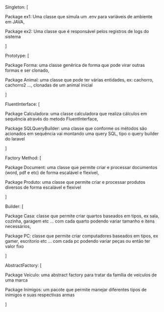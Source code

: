 Singleton: [

  Package ex1: Uma classe que simula um .env para variáveis de ambiente em JAVA,
  
  Package ex2: Uma classe que é responsável pelos registros de logs do sistema
  
]

Prototype: [

  Package Forma: uma classe genêrica de forma que pode virar outras formas e ser clonado,
  
  Package Animal: uma classe que pode ter várias entidades, ex: cachorro, cachorro2 ..., clonadas de um animal inicial
  
]

FluentInterface: [

  Package Calculadora: uma classe calculadora que realiza cálculos em sequência através do metodo FluentInterface,
  
  Package SQLQueryBuilder: uma classe que conforme os métodos são acionados em sequência vai montando uma query SQL, tipo o query builder do laravel 
  
]

Factory Method: [

  Package Document: uma classe que permite criar e processar documentos (word, pdf e etc) de forma escalável e flexível,
  
  Package Produto: uma classe que permite criar e processar produtos diversos de forma escalável e flexível

]

Builder: [

  Package Casa: classe que permite criar quartos baseados em tipos, ex sala, cozinha, garagem etc ... com cada quarto podendo variar tamanho e itens necessários,
  
  Package PC: classe que permite criar computadores baseados em tipos, ex gamer, escritorio etc ... com cada pc podendo variar peças ou então ter valor fixo
  
]

AbstractFactory: [

  Package Veículo: uma abstract factory para tratar da família de veículos de uma marca
  
  Package Inimigos: um pacote que permite manejar diferentes tipos de inimigos e suas respectivas armas
  
]
